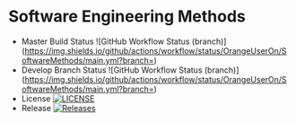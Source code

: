 # Software Engineering Methods
* Master Build Status ![GitHub Workflow Status (branch)](https://img.shields.io/github/actions/workflow/status/OrangeUserOn/SoftwareMethods/main.yml?branch=<master branch>)
* Develop Branch Status ![GitHub Workflow Status (branch)](https://img.shields.io/github/actions/workflow/status/OrangeUserOn/SoftwareMethods/main.yml?branch=<develop branch>)
* License [![LICENSE](https://img.shields.io/github/license/OrangeUserOn/SoftwareMethods.svg?style=flat-square)](https://github.com/OrangeUserOn/SoftwareMethods/blob/master/LICENSE)
* Release [![Releases](https://img.shields.io/github/release/OrangeUserOn/SoftwareMethods/all.svg?style=flat-square)](https://github.com/OrangeUserOn/SoftwareMethods/releases)